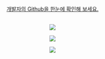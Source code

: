 <div align="center">
  <a href=https://github-resume.consistent.kr/>개발자의 Github을 한눈에 확인해 보세요.</a>
  <br>
</div>
<br>

<p align="center">
  <img src = "https://github.com/hangyeol0531/github-resume-backend/assets/41174265/e273630c-271f-453f-b873-c0a091db5e36">
</p>

<p align="center">
  <img src = "https://github.com/hangyeol0531/github-resume-backend/assets/41174265/88b6bf8f-f818-433a-8f74-89cab8e3a922">
</p>


<p align="center">
  <img src = "https://github.com/hangyeol0531/github-resume-backend/assets/41174265/06af57d4-4f2a-4473-8807-d913e6489df1">
</p>
